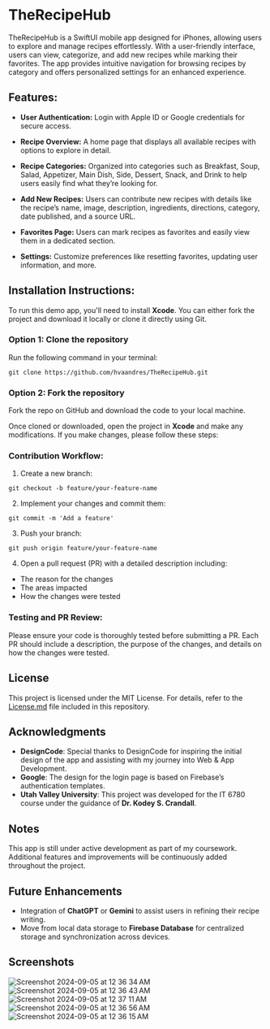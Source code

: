 # TheRecipeHub

TheRecipeHub is a SwiftUI mobile app designed for iPhones, allowing users to explore and manage recipes effortlessly. With a user-friendly interface, users can view, categorize, and add new recipes while marking their favorites. The app provides intuitive navigation for browsing recipes by category and offers personalized settings for an enhanced experience.

## Features:

- **User Authentication:** Login with Apple ID or Google credentials for secure access.
  
- **Recipe Overview:** A home page that displays all available recipes with options to explore in detail.
  
- **Recipe Categories:** Organized into categories such as Breakfast, Soup, Salad, Appetizer, Main Dish, Side, Dessert, Snack, and Drink to help users easily find what they’re looking for.

- **Add New Recipes:** Users can contribute new recipes with details like the recipe’s name, image, description, ingredients, directions, category, date published, and a source URL.

- **Favorites Page:** Users can mark recipes as favorites and easily view them in a dedicated section.

- **Settings:** Customize preferences like resetting favorites, updating user information, and more.

## Installation Instructions:

To run this demo app, you'll need to install **Xcode**. You can either fork the project and download it locally or clone it directly using Git.

### Option 1: Clone the repository

Run the following command in your terminal:

```
git clone https://github.com/hvaandres/TheRecipeHub.git
```


### Option 2: Fork the repository

Fork the repo on GitHub and download the code to your local machine.

Once cloned or downloaded, open the project in **Xcode** and make any modifications. If you make changes, please follow these steps:

### Contribution Workflow:

1. Create a new branch:

```
git checkout -b feature/your-feature-name
```

2. Implement your changes and commit them:

```
git commit -m 'Add a feature'
```


3. Push your branch:

```
git push origin feature/your-feature-name
```


4. Open a pull request (PR) with a detailed description including:
- The reason for the changes
- The areas impacted
- How the changes were tested

### Testing and PR Review:

Please ensure your code is thoroughly tested before submitting a PR. Each PR should include a description, the purpose of the changes, and details on how the changes were tested.

## License

This project is licensed under the MIT License. For details, refer to the [License.md](LICENSE.md) file included in this repository.

## Acknowledgments

- **DesignCode**: Special thanks to DesignCode for inspiring the initial design of the app and assisting with my journey into Web & App Development.
- **Google**: The design for the login page is based on Firebase’s authentication templates.
- **Utah Valley University**: This project was developed for the IT 6780 course under the guidance of **Dr. Kodey S. Crandall**.

## Notes

This app is still under active development as part of my coursework. Additional features and improvements will be continuously added throughout the project.

## Future Enhancements

- Integration of **ChatGPT** or **Gemini** to assist users in refining their recipe writing.
- Move from local data storage to **Firebase Database** for centralized storage and synchronization across devices.

## Screenshots



![Screenshot 2024-09-05 at 12 36 34 AM](https://github.com/user-attachments/assets/e53e9201-e762-46c4-8385-561e2fe685b8)
![Screenshot 2024-09-05 at 12 36 43 AM](https://github.com/user-attachments/assets/eb7dcffc-cdbc-4e91-8584-5cff8fc2bdea)
![Screenshot 2024-09-05 at 12 37 11 AM](https://github.com/user-attachments/assets/68184ab5-0058-47d2-babf-565a56011ddb)
![Screenshot 2024-09-05 at 12 36 56 AM](https://github.com/user-attachments/assets/3e1271fe-4d9c-459e-934a-2e020841ca12)
![Screenshot 2024-09-05 at 12 36 15 AM](https://github.com/user-attachments/assets/99137f73-6b41-47e9-9fd3-e9b05b5f7a08)




